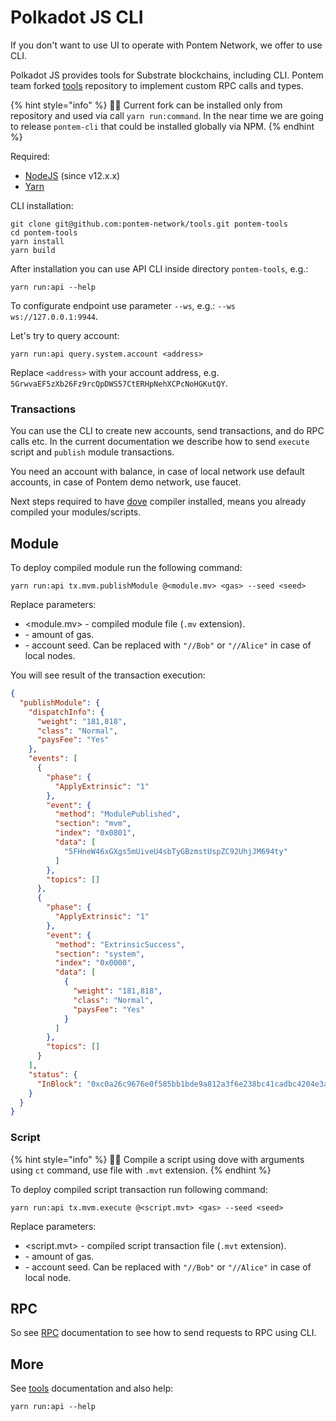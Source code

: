# Polkadot JS CLI

If you don't want to use UI to operate with Pontem Network, we offer to use CLI.
 
Polkadot JS provides tools for Substrate blockchains, including CLI. Pontem team forked [tools](https://github.com/pontem-network/tools) repository to implement custom RPC calls and types.
 
{% hint style="info" %}
🧙‍♂️ Current fork can be installed only from repository and used via call `yarn run:command`. In the near time we are going to release `pontem-cli` that could be installed globally via NPM.
{% endhint %}

Required:

* [NodeJS](https://nodejs.org/en/download/) (since v12.x.x)
* [Yarn](https://yarnpkg.com/)

CLI installation:

```text
git clone git@github.com:pontem-network/tools.git pontem-tools
cd pontem-tools
yarn install
yarn build
```

After installation you can use API CLI inside directory `pontem-tools`, e.g.:

```text
yarn run:api --help
```

To configurate endpoint use parameter `--ws`, e.g.: `--ws ws://127.0.0.1:9944`.

Let's try to query account:

```text
yarn run:api query.system.account <address>
```

Replace `<address>` with your account address, e.g. `5GrwvaEF5zXb26Fz9rcQpDWS57CtERHpNehXCPcNoHGKutQY`.

### Transactions
 
You can use the CLI to create new accounts, send transactions, and do RPC calls etc. In the current documentation we describe how to send `execute` script and `publish` module transactions.
 
You need an account with balance, in case of local network use default accounts, in case of Pontem demo network, use faucet.
 
Next steps required to have [dove](../move_vm/compiler_&_toolset.md) compiler installed, means you already compiled your modules/scripts.
 
## Module
 
To deploy compiled module run the following command:
 
```text
yarn run:api tx.mvm.publishModule @<module.mv> <gas> --seed <seed>
```
 
Replace parameters:
 
* <module.mv> - compiled module file (`.mv` extension).
* <gas> - amount of gas.
* <seed> - account seed. Can be replaced with `"//Bob"` or `"//Alice"` in case of local nodes. 
 
You will see result of the transaction execution:

```json
{
  "publishModule": {
    "dispatchInfo": {
      "weight": "181,818",
      "class": "Normal",
      "paysFee": "Yes"
    },
    "events": [
      {
        "phase": {
          "ApplyExtrinsic": "1"
        },
        "event": {
          "method": "ModulePublished",
          "section": "mvm",
          "index": "0x0801",
          "data": [
            "5FHneW46xGXgs5mUiveU4sbTyGBzmstUspZC92UhjJM694ty"
          ]
        },
        "topics": []
      },
      {
        "phase": {
          "ApplyExtrinsic": "1"
        },
        "event": {
          "method": "ExtrinsicSuccess",
          "section": "system",
          "index": "0x0000",
          "data": [
            {
              "weight": "181,818",
              "class": "Normal",
              "paysFee": "Yes"
            }
          ]
        },
        "topics": []
      }
    ],
    "status": {
      "InBlock": "0xc0a26c9676e0f585bb1bde9a812a3f6e238bc41cadbc4204e3acd9b3244d28a6"
    }
  }
}
```

### Script

{% hint style="info" %}
🧙‍♂️ Compile a script using dove with arguments using `ct` command, use file with `.mvt` extension.
{% endhint %}

To deploy compiled script transaction run following command:

```text
yarn run:api tx.mvm.execute @<script.mvt> <gas> --seed <seed>
```

Replace parameters:

* <script.mvt> - compiled script transaction file (`.mvt` extension).
* <gas> - amount of gas.
* <seed> - account seed. Can be replaced with `"//Bob"` or `"//Alice"` in case of local node.  

## RPC

So see [RPC](../move_vm/rpc.md) documentation to see how to send requests to RPC using CLI.

## More

See [tools](https://github.com/pontem-network/tools/tree/master/packages/api-cli) documentation and also help:

```text
yarn run:api --help
```


